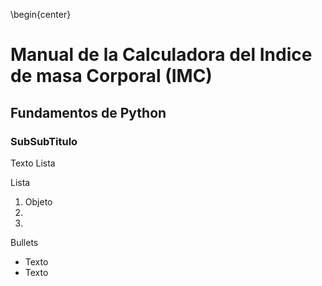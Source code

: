 \begin{center}
# Manual de la Calculadora del Indice de masa Corporal (IMC)
## Fundamentos de Python  
### SubSubTitulo
  Texto
  Lista
  
  Lista
  1. Objeto
  2.
  3.

  Bullets
  - Texto
  - Texto
